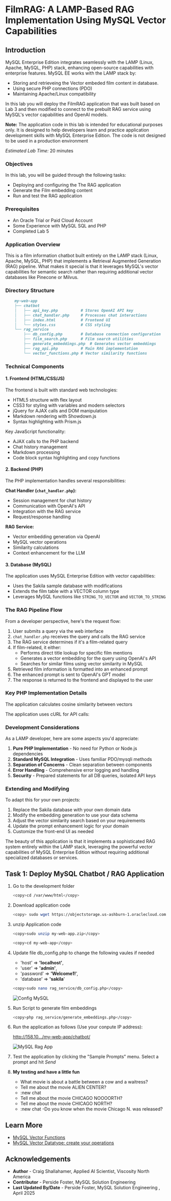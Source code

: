 # FilmRAG: A LAMP-Based RAG Implementation Using MySQL Vector Capabilities

## Introduction

MySQL Enterprise Edition integrates seamlessly with the LAMP (Linux, Apache, MySQL, PHP) stack, enhancing open-source capabilities with enterprise features. MySQL EE works with the LAMP stack by:

- Storing and retrieveing  the Vector embeded film content in database.
- Using secure PHP connections (PDO) 
- Maintaining Apache/Linux compatibility

In this lab you will deploy the FilmRAG application that was built based on Lab 3 and then modified to connect to the prebuilt RAG service using MySQL's vector capabilities and OpenAI models. 

**Note:** The application code in this lab is intended for educational purposes only. It is designed to help developers learn and practice application development skills with MySQL Enterprise Edition. The code is not designed to be used in a production environment

_Estimated Lab Time:_ 20 minutes

### Objectives

In this lab, you will be guided through the following tasks:

- Deploying and configuring  the The RAG application
- Generate the Film embedding content
- Run and test the RAG application

### Prerequisites

- An Oracle Trial or Paid Cloud Account
- Some Experience with MySQL SQL and  PHP
- Completed Lab 5

### Application Overview

This is a film information chatbot built entirely on the LAMP stack (Linux, Apache, MySQL, PHP) that implements a Retrieval Augmented Generation (RAG) pipeline. What makes it special is that it leverages MySQL's vector capabilities for semantic search rather than requiring additional vector databases like Pinecone or Milvus.

### Directory Structure

```markdown
    my-web-app
    ├── chatbot
    │   ├── api_key.php          # Stores OpenAI API key
    │   ├── chat_handler.php     # Processes chat interactions
    │   ├── index.html           # Frontend UI
    │   └── styles.css           # CSS styling
    └── rag_service
        ├── db_config.php        # Database connection configuration
        ├── film_search.php      # Film search utilities
        ├── generate_embeddings.php  # Generates vector embeddings
        ├── rag_api.php          # Main RAG implementation
        └── vector_functions.php # Vector similarity functions
```

### Technical Components

#### 1. Frontend (HTML/CSS/JS)

The frontend is built with standard web technologies:

- HTML5 structure with flex layout
- CSS3 for styling with variables and modern selectors
- jQuery for AJAX calls and DOM manipulation
- Markdown rendering with Showdown.js
- Syntax highlighting with Prism.js

Key JavaScript functionality:

- AJAX calls to the PHP backend
- Chat history management
- Markdown processing
- Code block syntax highlighting and copy functions

#### 2. Backend (PHP)

The PHP implementation handles several responsibilities:

**Chat Handler (`chat_handler.php`):**

- Session management for chat history
- Communication with OpenAI's API
- Integration with the RAG service
- Request/response handling

**RAG Service:**

- Vector embedding generation via OpenAI
- MySQL vector operations
- Similarity calculations
- Context enhancement for the LLM

#### 3. Database (MySQL)

The application uses MySQL Enterprise Edition with vector capabilities:

- Uses the Sakila sample database with modifications
- Extends the film table with a VECTOR column type
- Leverages MySQL functions like `STRING_TO_VECTOR` and `VECTOR_TO_STRING`

### The RAG Pipeline Flow

From a developer perspective, here's the request flow:

1. User submits a query via the web interface
2. `chat_handler.php` receives the query and calls the RAG service
3. The RAG service determines if it's a film-related query
4. If film-related, it either:
   - Performs direct title lookup for specific film mentions
   - Generates a vector embedding for the query using OpenAI's API
   - Searches for similar films using vector similarity in MySQL
5. Retrieved film information is formatted into an enhanced prompt
6. The enhanced prompt is sent to OpenAI's GPT model
7. The response is returned to the frontend and displayed to the user

### Key PHP Implementation Details

The application calculates cosine similarity between vectors

The application uses cURL for API calls:

### Development Considerations

As a LAMP developer, here are some aspects you'd appreciate:

1. **Pure PHP Implementation** - No need for Python or Node.js dependencies
2. **Standard MySQL Integration** - Uses familiar PDO/mysqli methods
3. **Separation of Concerns** - Clean separation between components
4. **Error Handling** - Comprehensive error logging and handling
5. **Security** - Prepared statements for all DB queries, isolated API keys

### Extending and Modifying

To adapt this for your own projects:

1. Replace the Sakila database with your own domain data
2. Modify the embedding generation to use your data schema
3. Adjust the vector similarity search based on your requirements
4. Update the prompt enhancement logic for your domain
5. Customize the front-end UI as needed

The beauty of this application is that it implements a sophisticated RAG system entirely within the LAMP stack, leveraging the powerful vector capabilities of MySQL Enterprise Edition without requiring additional specialized databases or services.

## Task 1: Deploy MySQL Chatbot / RAG Application  

1. Go to the development folder

    ```bash
    <copy>cd /var/www/html</copy>
    ```

2. Download application code

    ```bash
    <copy> sudo wget https://objectstorage.us-ashburn-1.oraclecloud.com/p/3OoFNkSBu-odiaGYWalLY0L0s7xPw99x-pIcgC28w5wrH5DLrrwpsWtulHUJaPsd/n/idazzjlcjqzj/b/Applications/o/my-web-app.zip</copy>
    ```

3. unzip Application code

    ```bash
    <copy>sudo unzip my-web-app.zip</copy>
    ```

    ```bash
    <copy>cd my-web-app</copy>
    ```

4. Update file db_config.php to change the following vaules if needed
    - 'host' => **'localhost'**,
    - 'user' => **'admin'**,
    - 'password' => **'Welcome1!**',
    - 'database' => **'sakila**'

    ```bash
    <copy>sudo nano rag_service/db_config.php</copy>
    ```

    ![Config MySQL ](./images/db-config.png "Config MySQL")

5. Run Script to generate film embeddings  

    ```bash
    <copy>php rag_service/generate_embeddings.php</copy>
    ```

6. Run the application as follows (Use your conpute IP address):

    <http://158.10.../my-web-app/chatbot/>

    ![MySQL Rag App](./images/my-web-app.png "MySQL Rag App")

7. Test the application by clicking the "Sample Prompts" menu. Select a prompt and hit _Send_


 8. **My testing and have a little fun**

      - What movie is about a battle between a cow and a waitress?
      - Tell me about the movie ALIEN CENTER?
      - :new chat
      - Tell me about the movie CHICAGO NOOOORTH?
      - Tell me about the movie CHICAGO NORTH?
      - :new chat
      -Do you know when the movie Chicago N. was released?

## Learn More

- [MySQL Vector Functions](https://dev.mysql.com/doc/refman/9.2/en/vector-functions.html)
- [MySQL Vector Datatype: create your operations](https://blogs.oracle.com/mysql/post/mysql-vector-datatype-create-your-operations-part-1)

## Acknowledgements

- **Author** - Craig Shallahamer, Applied AI Scientist, Viscosity North America
- **Contributor** - Perside Foster, MySQL Solution Engineering
- **Last Updated By/Date** - Perside Foster, MySQL Solution Engineering , April 2025
